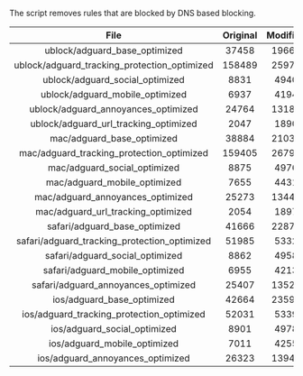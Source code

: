 The script removes rules that are blocked by DNS based blocking.


| File | Original | Modified |
|:----:|:-----:|:-----:|
| ublock/adguard_base_optimized | 37458 | 19661 |
| ublock/adguard_tracking_protection_optimized | 158489 | 25971 |
| ublock/adguard_social_optimized | 8831 | 4940 |
| ublock/adguard_mobile_optimized | 6937 | 4194 |
| ublock/adguard_annoyances_optimized | 24764 | 13180 |
| ublock/adguard_url_tracking_optimized | 2047 | 1890 |
| mac/adguard_base_optimized | 38884 | 21034 |
| mac/adguard_tracking_protection_optimized | 159405 | 26796 |
| mac/adguard_social_optimized | 8875 | 4976 |
| mac/adguard_mobile_optimized | 7655 | 4431 |
| mac/adguard_annoyances_optimized | 25273 | 13444 |
| mac/adguard_url_tracking_optimized | 2054 | 1897 |
| safari/adguard_base_optimized | 41666 | 22873 |
| safari/adguard_tracking_protection_optimized | 51985 | 5332 |
| safari/adguard_social_optimized | 8862 | 4958 |
| safari/adguard_mobile_optimized | 6955 | 4213 |
| safari/adguard_annoyances_optimized | 25407 | 13520 |
| ios/adguard_base_optimized | 42664 | 23594 |
| ios/adguard_tracking_protection_optimized | 52031 | 5339 |
| ios/adguard_social_optimized | 8901 | 4978 |
| ios/adguard_mobile_optimized | 7011 | 4255 |
| ios/adguard_annoyances_optimized | 26323 | 13940 |